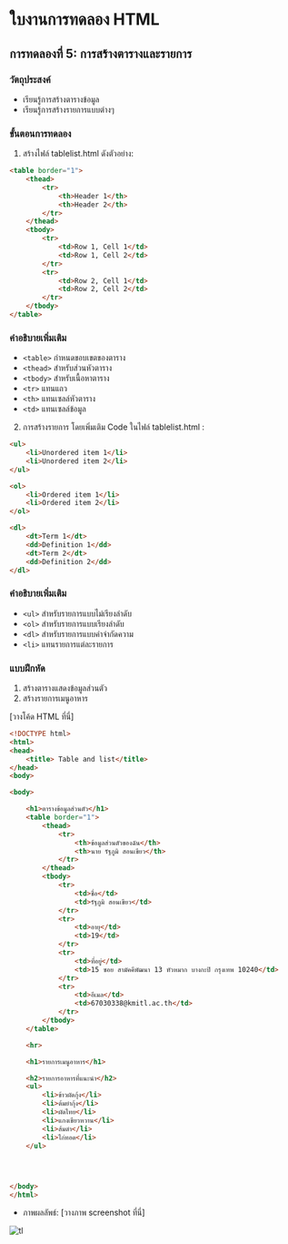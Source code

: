 # ใบงานการทดลอง HTML

## การทดลองที่ 5: การสร้างตารางและรายการ
### วัตถุประสงค์
- เรียนรู้การสร้างตารางข้อมูล
- เรียนรู้การสร้างรายการแบบต่างๆ

### ขั้นตอนการทดลอง
1. สร้างไฟล์ tablelist.html ดังตัวอย่าง:
```html
<table border="1">
    <thead>
        <tr>
            <th>Header 1</th>
            <th>Header 2</th>
        </tr>
    </thead>
    <tbody>
        <tr>
            <td>Row 1, Cell 1</td>
            <td>Row 1, Cell 2</td>
        </tr>
        <tr>
            <td>Row 2, Cell 1</td>
            <td>Row 2, Cell 2</td>
        </tr>
    </tbody>
</table>
```

### คำอธิบายเพิ่มเติม
- `<table>` กำหนดขอบเขตของตาราง
- `<thead>` สำหรับส่วนหัวตาราง
- `<tbody>` สำหรับเนื้อหาตาราง
- `<tr>` แทนแถว
- `<th>` แทนเซลล์หัวตาราง
- `<td>` แทนเซลล์ข้อมูล

2. การสร้างรายการ โดยเพิ่มเติม Code ในไฟล์ tablelist.html :
```html
<ul>
    <li>Unordered item 1</li>
    <li>Unordered item 2</li>
</ul>

<ol>
    <li>Ordered item 1</li>
    <li>Ordered item 2</li>
</ol>

<dl>
    <dt>Term 1</dt>
    <dd>Definition 1</dd>
    <dt>Term 2</dt>
    <dd>Definition 2</dd>
</dl>
```

### คำอธิบายเพิ่มเติม
- `<ul>` สำหรับรายการแบบไม่เรียงลำดับ
- `<ol>` สำหรับรายการแบบเรียงลำดับ
- `<dl>` สำหรับรายการแบบคำจำกัดความ
- `<li>` แทนรายการแต่ละรายการ

### แบบฝึกหัด
1. สร้างตารางแสดงข้อมูลส่วนตัว
2. สร้างรายการเมนูอาหาร

[วางโค้ด HTML ที่นี่]
```html
<!DOCTYPE html>
<html>
<head>
    <title> Table and list</title>
</head>
<body>

<body>

    <h1>ตารางข้อมูลส่วนตัว</h1>
    <table border="1">
        <thead>
            <tr>
                <th>ข้อมูลส่วนตัวของฉัน</th>
                <th>นาย รัฐภูมิ สอนเขียว</th>
            </tr>
        </thead>
        <tbody>
            <tr>
                <td>ชื่อ</td>
                <td>รัฐภูมิ สอนเขียว</td>
            </tr>
            <tr>
                <td>อายุ</td>
                <td>19</td>
            </tr>
            <tr>
                <td>ที่อยู่</td>
                <td>15 ซอย สามัคคีพัฒนา 13 หัวหมาก บางกะปิ กรุงเทพ 10240</td>
            </tr>
            <tr>
                <td>อีเมล</td>
                <td>67030338@kmitl.ac.th</td>
            </tr>
        </tbody>
    </table>

    <hr>

    <h1>รายการเมนูอาหาร</h1>

    <h2>รายการอาหารที่แนะนำ</h2>
    <ul>
        <li>ข้าวผัดกุ้ง</li>
        <li>ต้มยำกุ้ง</li>
        <li>ผัดไทย</li>
        <li>แกงเขียวหวาน</li>
        <li>ส้มตำ</li>
        <li>ไก่ทอด</li>
    </ul>

   


</body>
</html>

```
- ภาพผลลัพธ์:
[วางภาพ screenshot ที่นี่]

![tl](https://github.com/user-attachments/assets/73aa1529-9ab6-45fa-b8c4-37602bb5a594)
